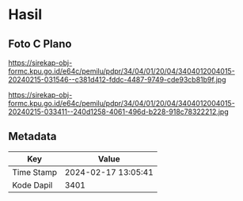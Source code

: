 # Hasil

## Foto C Plano

https://sirekap-obj-formc.kpu.go.id/e64c/pemilu/pdpr/34/04/01/20/04/3404012004015-20240215-031546--c381d412-fddc-4487-9749-cde93cb81b9f.jpg

https://sirekap-obj-formc.kpu.go.id/e64c/pemilu/pdpr/34/04/01/20/04/3404012004015-20240215-033411--240d1258-4061-496d-b228-918c78322212.jpg


## Metadata

| Key        | Value               |
| ---------- | ------------------- |
| Time Stamp | 2024-02-17 13:05:41 |
| Kode Dapil | 3401                |



